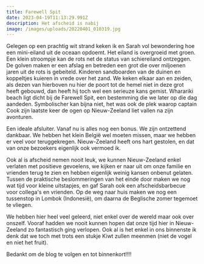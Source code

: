 ```yaml
---
title: Farewell Spit
date: 2023-04-19T11:13:29.991Z
description: Het afscheid is nabij
image: /images/uploads/20220401_010319.jpg
---
```


Gelegen op een prachtig wit strand keken ik en Sarah vol bewondering hoe een mini-eiland uit de oceaan opdoemt. Het eiland is overgroeid met groen. Een klein stroompje kan de rots net de status van schiereiland ontzeggen. De golven maken er een afslag en betreden een grot die over miljoenen jaren uit de rots is gebeiteld. Kinderen sandboarden van de duinen en koppeltjes kuieren in vrede over het zand. We keken elkaar aan en zeiden, als dezen van hierboven nu hier de poort tot de hemel niet in deze grot heeft gebouwd, dan heeft hij toch wel een serieuze kans gemist. Wharariki beach ligt dicht bij de Farewell Spit, een bestemming die we later op die dag aandeden. Symbolischer kan bijna niet, het was ook de plek waarop captain Cook zijn laatste keer de ogen op Nieuw-Zeeland liet vallen na zijn avonturen.

Een ideale afsluiter. Vanaf nu is alles nog een bonus. We zijn ontzettend dankbaar. We hebben het klein België wel moeten missen, maar we hebben er veel voor teruggekregen. Nieuw-Zeeland heeft ons hart gestolen, en dat van onze bezoekers eigenlijk ook vermoed ik.

Ook al is afscheid nemen nooit leuk, we kunnen Nieuw-Zeeland enkel verlaten met positieve gevoelens, we kijken er naar uit om onze familie en vrienden terug te zien en hebben eigenlijk weinig kansen onbenut gelaten. Tussen de praktische beslommeringen van het einde door maken we nog wat tijd voor kleine uitstapjes, en gaf Sarah ook een afscheidsbarbecue voor collega's en vrienden. Op de weg naar huis maken we nog een tussenstop in Lombok (Indonesië), om daarna de Beglische zomer tegemoet te vliegen.

We hebben hier heel veel geleerd, niet enkel over de wereld maar ook over onszelf. Vooraf hadden we nooit kunnen hopen dat onze tijd hier in Nieuw-Zeeland zo fantastisch ging verlopen. Ook al is het enkel in ons binnenste ik denk dat we toch met trots een stukje Kiwt zullen meenmen (niet de vogel en niet het fruit).

Bedankt om de blog te volgen en tot binnenkort!!!!
